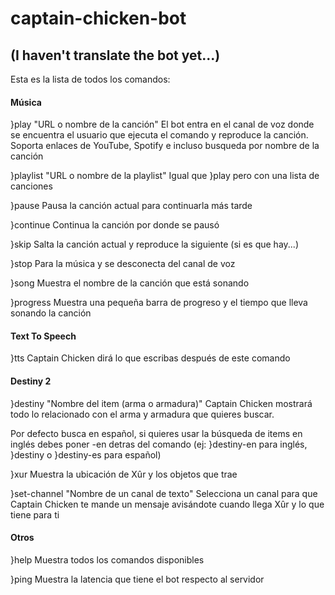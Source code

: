# captain-chicken-bot

## (I haven't translate the bot yet...)

Esta es la lista de todos los comandos:
#### Música

 }play "URL o nombre de la canción" 
El bot entra en el canal de voz donde se encuentra el usuario que ejecuta el comando y reproduce la canción. Soporta enlaces de YouTube, Spotify e incluso busqueda por nombre de la canción

 }playlist "URL o nombre de la playlist" 
Igual que }play pero con una lista de canciones

 }pause 
Pausa la canción actual para continuarla más tarde

 }continue 
Continua la canción por donde se pausó

 }skip 
Salta la canción actual y reproduce la siguiente (si es que hay...)

 }stop 
Para la música y se desconecta del canal de voz

 }song 
Muestra el nombre de la canción que está sonando

 }progress 
Muestra una pequeña barra de progreso y el tiempo que lleva sonando la canción

#### Text To Speech

 }tts 
Captain Chicken dirá lo que escribas después de este comando

#### Destiny 2

 }destiny "Nombre del item (arma o armadura)" 
Captain Chicken mostrará todo lo relacionado con el arma y armadura que quieres buscar.

Por defecto busca en español, si quieres usar la búsqueda de items en inglés debes poner -en detras del comando (ej: }destiny-en para inglés, }destiny o }destiny-es para español)

 }xur 
Muestra la ubicación de Xûr y los objetos que trae

 }set-channel "Nombre de un canal de texto" 
Selecciona un canal para que Captain Chicken te mande un mensaje avisándote cuando llega Xûr y lo que tiene para ti

#### Otros

 }help 
Muestra todos los comandos disponibles

 }ping 
Muestra la latencia que tiene el bot respecto al servidor
